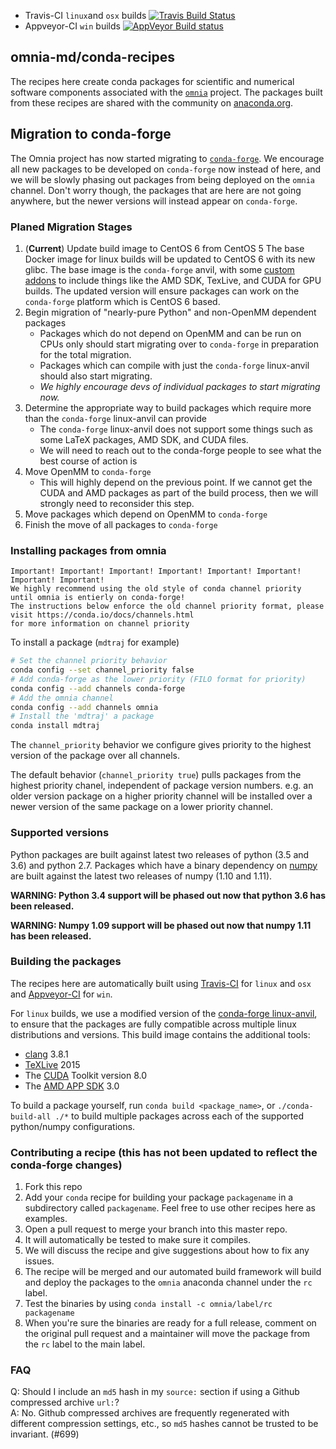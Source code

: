 * Travis-CI `linux`and `osx` builds [![Travis Build Status](https://travis-ci.org/omnia-md/conda-recipes.svg?branch=master)](https://travis-ci.org/omnia-md/conda-recipes)
* Appveyor-CI `win` builds [![AppVeyor Build status](https://ci.appveyor.com/api/projects/status/fyjgl66t943tf2yg/branch/master?svg=true)](https://ci.appveyor.com/project/jchodera/conda-recipes/branch/master)


omnia-md/conda-recipes
----------------------

The recipes here create conda packages for scientific and numerical software components associated with the [`omnia`](http://omnia.md) project.
The packages built from these recipes are shared with the community on [anaconda.org](https://anaconda.org/omnia).

## Migration to conda-forge
The Omnia project has now started migrating to [`conda-forge`](https://conda-forge.github.io/). We encourage all new 
packages to be developed on `conda-forge` now instead of here, and we will be slowly phasing out packages from being 
deployed on the `omnia` channel. Don't worry though, the packages that are here are not going anywhere, but the newer 
versions will instead appear on `conda-forge`.

### Planed Migration Stages

1. (**Current**) Update build image to CentOS 6 from CentOS 5
    The base Docker image for linux builds will be updated to CentOS 6 with its new glibc. The base image is the 
    `conda-forge` anvil, with some [custom addons](https://hub.docker.com/r/jchodera/omnia-linux-anvil/~/dockerfile/) 
    to include things like the AMD SDK, TexLive, and CUDA for GPU builds. The updated version will ensure packages 
    can work on the `conda-forge` platform which is CentOS 6 based.
1. Begin migration of "nearly-pure Python" and non-OpenMM dependent packages
   * Packages which do not depend on OpenMM and can be run on CPUs only should start migrating over to `conda-forge` 
   in preparation for the total migration. 
   * Packages which can compile with just the `conda-forge` linux-anvil should also start migrating.
   * *We highly encourage devs of individual packages to start migrating now.*
1. Determine the appropriate way to build packages which require more than the `conda-forge` linux-anvil can provide
   * The `conda-forge` linux-anvil does not support some things such as some LaTeX packages, AMD SDK, and CUDA files. 
   * We will need to reach out to the conda-forge people to see what the best course of action is
1. Move OpenMM to `conda-forge`
    * This will highly depend on the previous point. If we cannot get the CUDA and AMD packages as part of the build 
      process, then we will strongly need to reconsider this step.
1. Move packages which depend on OpenMM to `conda-forge`
1. Finish the move of all packages to `conda-forge`


### Installing packages from omnia

    Important! Important! Important! Important! Important! Important! Important! Important!
    We highly recommend using the old style of conda channel priority until omnia is entierly on conda-forge!
    The instructions below enforce the old channel priority format, please visit https://conda.io/docs/channels.html 
    for more information on channel priority

To install a package (`mdtraj` for example)
```bash
# Set the channel priority behavior
conda config --set channel_priority false
# Add conda-forge as the lower priority (FILO format for priority)
conda config --add channels conda-forge
# Add the omnia channel
conda config --add channels omnia
# Install the 'mdtraj' a package
conda install mdtraj
```

The `channel_priority` behavior we configure gives priority to the highest version of the package over all channels.
 
The default behavior (`channel_priority true`) pulls packages from the highest priority chanel, independent of package 
version numbers. e.g. an older version package on a higher priority channel will be installed over a newer version 
of the same package on a lower priority channel.

### Supported versions

Python packages are built against latest two releases of python (3.5 and 3.6) and python 2.7.
Packages which have a binary dependency on [numpy](http://www.numpy.org/) are built against the latest two releases of numpy (1.10 and 1.11).

**WARNING: Python 3.4 support will be phased out now that python 3.6 has been released.**

**WARNING: Numpy 1.09 support will be phased out now that numpy 1.11 has been released.**

### Building the packages

The recipes here are automatically built using [Travis-CI](https://travis-ci.org/) for `linux` and `osx` and [Appveyor-CI](http://www.appveyor.com/) for `win`.

For `linux` builds, we use a modified version of the 
[conda-forge linux-anvil](https://github.com/omnia-md/omnia-linux-anvil/blob/master/Dockerfile), 
to ensure that the packages are fully compatible across multiple linux distributions and versions.
This build image contains the additional tools:
* [clang](http://clang.llvm.org/) 3.8.1 
* [TeXLive](https://www.tug.org/texlive/) 2015
* The [CUDA](https://developer.nvidia.com/cuda-toolkit) Toolkit version 8.0
* The [AMD APP SDK](http://developer.amd.com/tools-and-sdks/opencl-zone/amd-accelerated-parallel-processing-app-sdk/) 3.0

To build a package yourself, run `conda build <package_name>`, or `./conda-build-all ./*` to build multiple packages across each of the supported python/numpy configurations.

### Contributing a recipe (this has not been updated to reflect the conda-forge changes)

1. Fork this repo
2. Add your `conda` recipe for building your package `packagename` in a subdirectory called `packagename`. Feel free to use other recipes here as examples.
3. Open a pull request to merge your branch into this master repo.
4. It will automatically be tested to make sure it compiles.
5. We will discuss the recipe and give suggestions about how to fix any issues.
6. The recipe will be merged and our automated build framework will build
   and deploy the packages to the `omnia` anaconda channel under the `rc` label.
7. Test the binaries by using `conda install -c omnia/label/rc packagename`
8. When you're sure the binaries are ready for a full release, comment on the
   original pull request and a maintainer will move the package from the `rc`
   label to the main label.

### FAQ

Q: Should I include an `md5` hash in my `source:` section if using a Github compressed archive `url:`?  
A: No. Github compressed archives are frequently regenerated with different compression settings, etc., so `md5` hashes cannot be trusted to be invariant. (#699)
